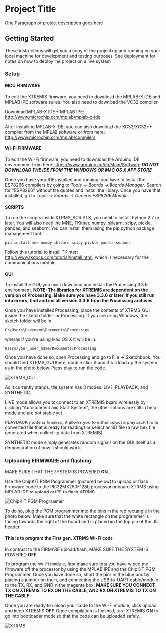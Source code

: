 
# Project Title

One Paragraph of project description goes here

## Getting Started

These instructions will get you a copy of the project up and running on your local machine for development and testing purposes. See deployment for notes on how to deploy the project on a live system.

### Setup
#### MCU FIRMWARE

To edit the XTREMIS firmware, you need to download the MPLAB-X IDE and MPLAB IPE software suites. You also need to download the VC32 compiler.

Download MPLAB-X IDE + MPLAB IPE: http://www.microchip.com/mplab/mplab-x-ide

After installing MPLAB-X IDE, you can also download the XC32/XC32++ compiler from the MPLAB software or from here: http://www.microchip.com/mplab/compilers

#### WI-FI FIRMWARE

To edit the Wi-Fi firmware, you need to download the Arduino IDE environment from here: https://www.arduino.cc/en/Main/Software
***DO NOT DOWNLOAD THE IDE FROM THE WINDOWS OR MAC OS X APP STORE***

Once you have your IDE installed and running, you have to install the ESP8266 compilers by going to *Tools -> Boards -> Boards Manager*. Search for "ESP8266" without the quotes and install the library. Once you have that installed, go to *Tools -> Boards -> Generic ESP8266 Module*.

#### SCRIPTS

To run the scripts inside XTRMS_SCRIPTS, you need to install Python 2.7 or later. You will also need the MNE, TKinter, numpy, sklearn, scipy, pickle, pandas, and seaborn. You can install them using the pip python package management tool.  

```
pip install mne numpy sklearn scipy pickle pandas seaborn
```
Follow this tutorial to install TKinter: http://www.tkdocs.com/tutorial/install.html, which is necessary for the communications module.

#### GUI
To install the GUI, you must download and install the Processing 3.3.6 environment. **NOTE: The libraries for XTREMIS are dependent on the version of Processing. Make sure you have 3.3.6 or later. If you still run into errors, find and install version 3.3.6 from the Processing archives**

Once you have installed Processing, place the contents of XTRMS_GUI inside the sketch folder for Processing. If you are using Windows, the sketch folder will be in 

```
C:\Users\Username\Documents\Processing
```
wheras if you're using Mac OS X it will be in:

```
Users/your_user_name/Documents/Processing
```

Once you have done so, open Processing and go to File -> Sketchbook. You should find XTRMS_GUI there, double click it and it will load up the system as in the photo below. Press play to run the code. 

![XTRMS_GUI](https://i.imgur.com/VVOuvoZ.png)

As it currently stands, the system has 3 modes: LIVE, PLAYBACK, and SYNTHETIC. 

LIVE mode allows you to connect to an XTREMIS board wirelessly by clicking "Autoconnect and Start System", the other options are still in beta mode and are not stable yet. 

PLAYBACK mode is finished, it allows you to either select a playback file (a converted file that is ready for reading) or select an SD file (a raw hex file generated when collecting data from XTREMIS). 

SYNTHETIC mode simply generates random signals on the GUI itself as a demonstration of how it should work. 

### Uploading FIRMWARE and flashing

MAKE SURE THAT THE SYSTEM IS POWERED **ON**. 

Use the ChipKIT PGM Programmer (pictured below) to upload or flash Firmware code to the PIC32MX250F128b processor onboard XTRMS using MPLAB IDE to upload or IPE to flash XTRMS. 

![ChipKIT PGM Programmer](http://chipkit.net/wp-content/uploads/2017/02/chipKIT-Programmer-obl-500-big-500x350.png)
 
To do so, plug the PGM programmer into the pins in the red rectangle in the photo below. Make sure that the white rectangle on the programmer is facing towards the right of the board and is placed on the top pin of the J5 header.  

#### This is to program the First gen. XTRMS Wi-Fi code
In contrast to the FIRMARE upload/flash, MAKE SURE THE SYSTEM IS POWERED **OFF**.

To program the Wi-Fi module, first make sure that you have wiped the firmware off the processor by using the MPLAB IPE and the ChipKIT PGM Programmer. Once you have done so, short the pins in the blue box by placing a jumper on them, and connecting the USB-to-UART cable/module to the TX, RX, and GND in the magenta box. **MAKE SURE YOU CONNECT TX ON XTREMIS TO RX ON THE CABLE, AND RX ON XTREMIS TO TX ON THE CABLE**.

Once you are ready to upload your code to the Wi-Fi module, click upload and keep XTREMIS **OFF**. Once compilation is finished, turn XTREMIS **ON** to go into bootloader mode so that the code can be uploaded safely. 
 
![XTRMS](https://i.imgur.com/mSIYlfm.jpg)







